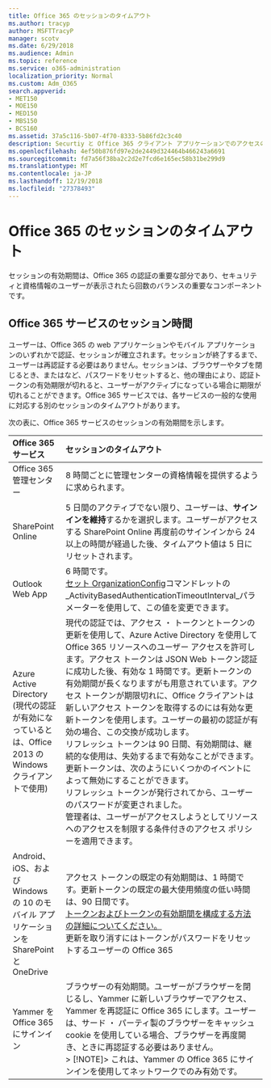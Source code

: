 ```yaml
---
title: Office 365 のセッションのタイムアウト
ms.author: tracyp
author: MSFTTracyP
manager: scotv
ms.date: 6/29/2018
ms.audience: Admin
ms.topic: reference
ms.service: o365-administration
localization_priority: Normal
ms.custom: Adm_O365
search.appverid:
- MET150
- MOE150
- MED150
- MBS150
- BCS160
ms.assetid: 37a5c116-5b07-4f70-8333-5b86fd2c3c40
description: Securtiy と Office 365 クライアント アプリケーションでのアクセスの容易さのバランスをとるには、セッションのタイムアウトが使用されます。
ms.openlocfilehash: 4ef50b876fd97e2de2449d324464b466243a6691
ms.sourcegitcommit: fd7a56f38ba2c2d2e7fcd6e165ec58b31be299d9
ms.translationtype: MT
ms.contentlocale: ja-JP
ms.lasthandoff: 12/19/2018
ms.locfileid: "27378493"
---
```

# <a name="session-timeouts-for-office-365"></a>Office 365 のセッションのタイムアウト

セッションの有効期間は、Office 365 の認証の重要な部分であり、セキュリティと資格情報のユーザーが表示されたら回数のバランスの重要なコンポーネントです。
  
## <a name="session-times-for-office-365-services"></a>Office 365 サービスのセッション時間

ユーザーは、Office 365 の web アプリケーションやモバイル アプリケーションのいずれかで認証、セッションが確立されます。セッションが終了するまで、ユーザーは再認証する必要はありません。セッションは、ブラウザーやタブを閉じるとき、またはなど、パスワードをリセットすると、他の理由により、認証トークンの有効期限が切れると、ユーザーがアクティブになっている場合に期限が切れることができます。Office 365 サービスでは、各サービスの一般的な使用に対応する別のセッションのタイムアウトがあります。
  
次の表に、Office 365 サービスのセッションの有効期間を示します。
  
|**Office 365 サービス**|**セッションのタイムアウト**|
|:-----|:-----|
|Office 365 管理センター  <br/> |8 時間ごとに管理センターの資格情報を提供するように求められます。  <br/> |
|SharePoint Online  <br/> |5 日間のアクティブでない限り、ユーザーは、**サインインを維持**するかを選択します。ユーザーがアクセスする SharePoint Online 再度前のサインインから 24 以上の時間が経過した後、タイムアウト値は 5 日にリセットされます。<br/> |
|Outlook Web App  <br/> |6 時間です。  <br/> [セット OrganizationConfig](https://go.microsoft.com/fwlink/p/?LinkId=615378)コマンドレットの_ActivityBasedAuthenticationTimeoutInterval_パラメーターを使用して、この値を変更できます。  <br/> |
|Azure Active Directory  <br/> (現代の認証が有効になっているとは、Office 2013 の Windows クライアントで使用)  <br/> | 現代の認証では、アクセス ・ トークンとトークンの更新を使用して、Azure Active Directory を使用して Office 365 リソースへのユーザー アクセスを許可します。アクセス トークンは JSON Web トークン認証に成功した後、有効な 1 時間です。更新トークンの有効期間が長くなりますがも用意されています。アクセス トークンが期限切れに、Office クライアントは新しいアクセス トークンを取得するのには有効な更新トークンを使用します。ユーザーの最初の認証が有効の場合、この交換が成功します。  <br/>  リフレッシュ トークンは 90 日間、有効期間は、継続的な使用は、失効するまで有効なことができます。  <br/>  更新トークンは、次のようにいくつかのイベントによって無効にすることができます。  <br/>  リフレッシュ トークンが発行されてから、ユーザーのパスワードが変更されました。  <br/>  管理者は、ユーザーがアクセスしようとしてリソースへのアクセスを制限する条件付きのアクセス ポリシーを適用できます。  <br/> |
|Android、iOS、および Windows の 10 のモバイル アプリケーションを SharePoint と OneDrive  <br/> |アクセス トークンの既定の有効期間は、1 時間です。更新トークンの既定の最大使用頻度の低い時間は、90 日間です。<br/> [トークンおよびトークンの有効期間を構成する方法の詳細についてください。](https://docs.microsoft.com/en-us/azure/active-directory/active-directory-configurable-token-lifetimes) <br/> 更新を取り消すにはトークンがパスワードをリセットするユーザーの Office 365  <br/> |
|Yammer を Office 365 にサインイン  <br/> |ブラウザーの有効期間。ユーザーがブラウザーを閉じるし、Yammer に新しいブラウザーでアクセス、Yammer を再認証に Office 365 にします。ユーザーは、サード ・ パーティ製のブラウザーをキャッシュ cookie を使用している場合、ブラウザーを再度開き、ときに再認証する必要はありません。<br/> > [!NOTE]> これは、Yammer の Office 365 にサインインを使用してネットワークでのみ有効です。           |
   

